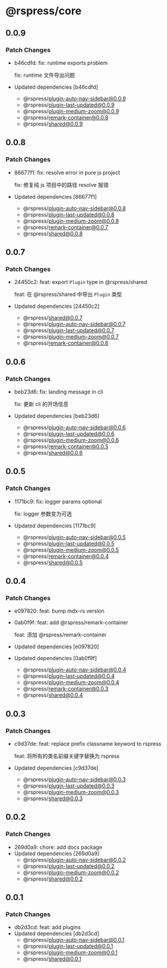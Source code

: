 # @rspress/core

## 0.0.9

### Patch Changes

- b46cdfd: fix: runtime exports problem

  fix: runtime 文件导出问题

- Updated dependencies [b46cdfd]
  - @rspress/plugin-auto-nav-sidebar@0.0.9
  - @rspress/plugin-last-updated@0.0.9
  - @rspress/plugin-medium-zoom@0.0.9
  - @rspress/remark-container@0.0.8
  - @rspress/shared@0.0.9

## 0.0.8

### Patch Changes

- 86677f1: fix: resolve error in pure js project

  fix: 修复纯 js 项目中的路径 resolve 报错

- Updated dependencies [86677f1]
  - @rspress/plugin-auto-nav-sidebar@0.0.8
  - @rspress/plugin-last-updated@0.0.8
  - @rspress/plugin-medium-zoom@0.0.8
  - @rspress/remark-container@0.0.7
  - @rspress/shared@0.0.8

## 0.0.7

### Patch Changes

- 24450c2: feat: export `Plugin` type in @rspress/shared

  feat: 在 @rspress/shared 中导出 `Plugin` 类型

- Updated dependencies [24450c2]
  - @rspress/shared@0.0.7
  - @rspress/plugin-auto-nav-sidebar@0.0.7
  - @rspress/plugin-last-updated@0.0.7
  - @rspress/plugin-medium-zoom@0.0.7
  - @rspress/remark-container@0.0.6

## 0.0.6

### Patch Changes

- beb23d6: fix: landing message in cli

  fix: 更新 cli 的开场信息

- Updated dependencies [beb23d6]
  - @rspress/plugin-auto-nav-sidebar@0.0.6
  - @rspress/plugin-last-updated@0.0.6
  - @rspress/plugin-medium-zoom@0.0.6
  - @rspress/remark-container@0.0.5
  - @rspress/shared@0.0.6

## 0.0.5

### Patch Changes

- 1171bc9: fix: logger params optional

  fix: logger 参数变为可选

- Updated dependencies [1171bc9]
  - @rspress/plugin-auto-nav-sidebar@0.0.5
  - @rspress/plugin-last-updated@0.0.5
  - @rspress/plugin-medium-zoom@0.0.5
  - @rspress/remark-container@0.0.4
  - @rspress/shared@0.0.5

## 0.0.4

### Patch Changes

- e097820: feat: bump mdx-rs version
- 0ab0f9f: feat: add @rspress/remark-container

  feat: 添加 @rspress/remark-container

- Updated dependencies [e097820]
- Updated dependencies [0ab0f9f]
  - @rspress/plugin-auto-nav-sidebar@0.0.4
  - @rspress/plugin-last-updated@0.0.4
  - @rspress/plugin-medium-zoom@0.0.4
  - @rspress/remark-container@0.0.3
  - @rspress/shared@0.0.4

## 0.0.3

### Patch Changes

- c9d37de: feat: replace prefix classname keyword to rspress

  feat: 将所有的类名前缀关键字替换为 rspress

- Updated dependencies [c9d37de]
  - @rspress/plugin-auto-nav-sidebar@0.0.3
  - @rspress/plugin-last-updated@0.0.3
  - @rspress/plugin-medium-zoom@0.0.3
  - @rspress/shared@0.0.3

## 0.0.2

### Patch Changes

- 269d0a9: chore: add docs package
- Updated dependencies [269d0a9]
  - @rspress/plugin-auto-nav-sidebar@0.0.2
  - @rspress/plugin-last-updated@0.0.2
  - @rspress/plugin-medium-zoom@0.0.2
  - @rspress/shared@0.0.2

## 0.0.1

### Patch Changes

- db2d3cd: feat: add plugins
- Updated dependencies [db2d3cd]
  - @rspress/plugin-auto-nav-sidebar@0.0.1
  - @rspress/plugin-last-updated@0.0.1
  - @rspress/plugin-medium-zoom@0.0.1
  - @rspress/shared@0.0.1
